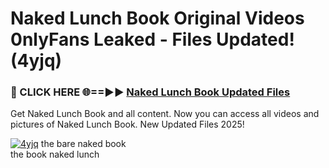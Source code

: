 # Naked Lunch Book Original Videos 0nlyFans Leaked - Files Updated! (4yjq)

<h3>🔴 CLICK HERE 🌐==►► <a href="https://tinyurl.com/yckcrads" rel="nofollow">Naked Lunch Book Updated Files</a></h3>

Get Naked Lunch Book and all content. Now you can access all videos and pictures of Naked Lunch Book. New Updated Files 2025!

[![4yjq](https://i.imgur.com/hpKpOFt.gif)](https://tinyurl.com/yckcrads)
the bare naked book<br>
the book naked lunch
